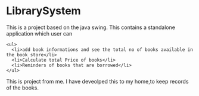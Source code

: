 # LibrarySystem

This is a project based on the java swing. This contains a standalone application which user can 

    <ul>
      <li>add book informations and see the total no of books available in the book store</li>
      <li>Calculate total Price of books</li>
      <li>Reminders of books that are borrowed</li>
    </ul>
This is project from me. I have deveolped this to my home,to keep records of the books.    
